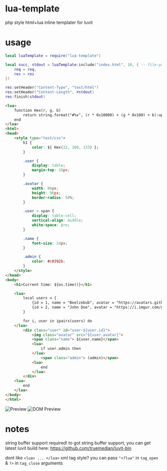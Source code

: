 # lua-template
php style html+lua inline templater for luvit

# usage
```lua
local luaTemplate = require("lua-template")

local succ, stdout = luaTemplate:include("index.html", 10, { -- file-path, cache-ttl, environment-table
	req = req,
	res = res
})

res:setHeader("Content-Type", "text/html")
res:setHeader("Content-Length", #stdout)
res:finish(stdout)
```
```html
<lua>
	function Hex(r, g, b)
		return string.format("#%x", (r * 0x10000) + (g * 0x100) + b):upper()
	end
</lua>
<html>
<head>
	<style type="text/css">
		h1 {
			color: ${ Hex(22, 160, 133) };
		}

		.user {
			display: table;
			margin-top: 16px;
		}

		.avatar {
			width: 96px;
			height: 96px;
			border-radius: 50%;
		}

		.user > span {
			display: table-cell;
			vertical-align: middle;
			white-space: pre;
		}

		.name {
			font-size: 24px;
		}

		.admin {
			color: #c0392b;
		}
	</style>
</head>
<body>
	<h1>Current time: ${os.time()}</h1>

	<lua>
		local users = {
			{id = 1, name = "Beelzebub", avatar = "https://avatars.githubusercontent.com/u/34854689", admin = true},
			{id = 2, name = "John Doe", avatar = "https://i.imgur.com/gQMQB7e.jpeg"}
		}

		for i, user in ipairs(users) do
	</lua>
		<div class="user" id="user-${user.id}">
			<img class="avatar" src="${user.avatar}">
			<span class="name"> ${user.name}</span>
			<lua>
				if user.admin then
			</lua>
				<span class="admin"> (admin)</span>
			<lua>
				end
			</lua>
		</div>
	<lua>
		end
	</lua>
</body>
</html>
```
![Preview](https://user-images.githubusercontent.com/34854689/221614096-5cbb3d1c-e70a-46d3-81a8-76e48e1fa1a7.png)
![DOM Preview](https://user-images.githubusercontent.com/34854689/221614401-37bcf860-554f-466c-a7a0-abf5d3da3407.png)

# notes
string buffer support required!
to got string buffer support, you can get latest luvit build here: https://github.com/truemedian/luvit-bin
 
dont like `<lua> ... </lua>` xml tag style? 
you can pass `"<?lua"` in `tag_open` & `?>` in `tag_close` arguments
